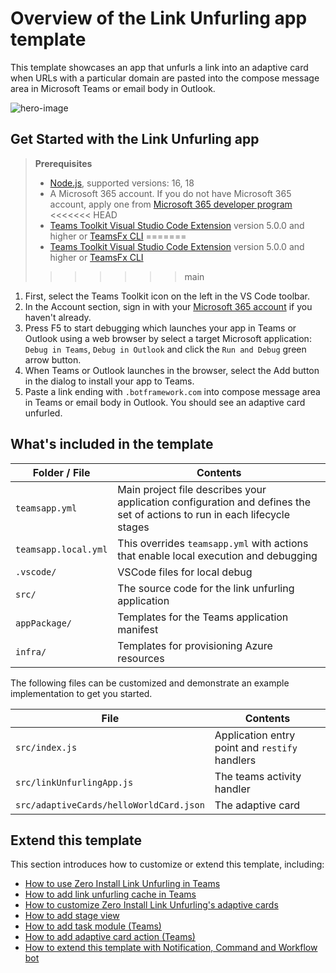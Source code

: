 # Overview of the Link Unfurling app template

This template showcases an app that unfurls a link into an adaptive card when URLs with a particular domain are pasted into the compose message area in Microsoft Teams or email body in Outlook.

![hero-image](https://aka.ms/teamsfx-link-unfurling-hero-image)

## Get Started with the Link Unfurling app

> **Prerequisites**
>
> - [Node.js](https://nodejs.org/), supported versions: 16, 18
> - A Microsoft 365 account. If you do not have Microsoft 365 account, apply one from [Microsoft 365 developer program](https://developer.microsoft.com/microsoft-365/dev-program)
<<<<<<< HEAD
> - [Teams Toolkit Visual Studio Code Extension](https://aka.ms/teams-toolkit) version 5.0.0 and higher or [TeamsFx CLI](https://aka.ms/teams-toolkit-cli)
=======
> - [Teams Toolkit Visual Studio Code Extension](https://aka.ms/teams-toolkit) version 5.0.0 and higher or [TeamsFx CLI](https://aka.ms/teamsfx-toolkit-cli)
>>>>>>> main

1. First, select the Teams Toolkit icon on the left in the VS Code toolbar.
2. In the Account section, sign in with your [Microsoft 365 account](https://docs.microsoft.com/microsoftteams/platform/toolkit/accounts) if you haven't already.
3. Press F5 to start debugging which launches your app in Teams or Outlook using a web browser by select a target Microsoft application: `Debug in Teams`, `Debug in Outlook` and click the `Run and Debug` green arrow button.
4. When Teams or Outlook launches in the browser, select the Add button in the dialog to install your app to Teams.
5. Paste a link ending with `.botframework.com` into compose message area in Teams or email body in Outlook. You should see an adaptive card unfurled.

## What's included in the template

| Folder / File | Contents |
| - | - |
| `teamsapp.yml` | Main project file describes your application configuration and defines the set of actions to run in each lifecycle stages |
| `teamsapp.local.yml`| This overrides `teamsapp.yml` with actions that enable local execution and debugging |
| `.vscode/` | VSCode files for local debug |
| `src/` | The source code for the link unfurling application |
| `appPackage/` | Templates for the Teams application manifest |
| `infra/` | Templates for provisioning Azure resources |

The following files can be customized and demonstrate an example implementation to get you started.

| File | Contents |
| - | - |
| `src/index.js` | Application entry point and `restify` handlers |
| `src/linkUnfurlingApp.js`| The teams activity handler |
| `src/adaptiveCards/helloWorldCard.json` | The adaptive card |

## Extend this template

This section introduces how to customize or extend this template, including:

- [How to use Zero Install Link Unfurling in Teams](https://aka.ms/teamsfx-extend-link-unfurling#how-to-use-zero-install-link-unfurling-in-teams)
- [How to add link unfurling cache in Teams](https://aka.ms/teamsfx-extend-link-unfurling#how-to-add-link-unfurling-cache-in-teams)
- [How to customize Zero Install Link Unfurling's adaptive cards](https://aka.ms/teamsfx-extend-link-unfurling#how-to-customize-zero-install-link-unfurlings-adaptive-cards)
- [How to add stage view](https://aka.ms/teamsfx-extend-link-unfurling#how-to-add-stage-view)
- [How to add task module (Teams)](https://aka.ms/teamsfx-extend-link-unfurling#how-to-add-task-module-teams)
- [How to add adaptive card action (Teams)](https://aka.ms/teamsfx-extend-link-unfurling#how-to-add-adaptive-card-action-teams)
- [How to extend this template with Notification, Command and Workflow bot](https://aka.ms/teamsfx-extend-link-unfurling#how-to-extend-this-template-with-notification-command-and-workflow-bot)
